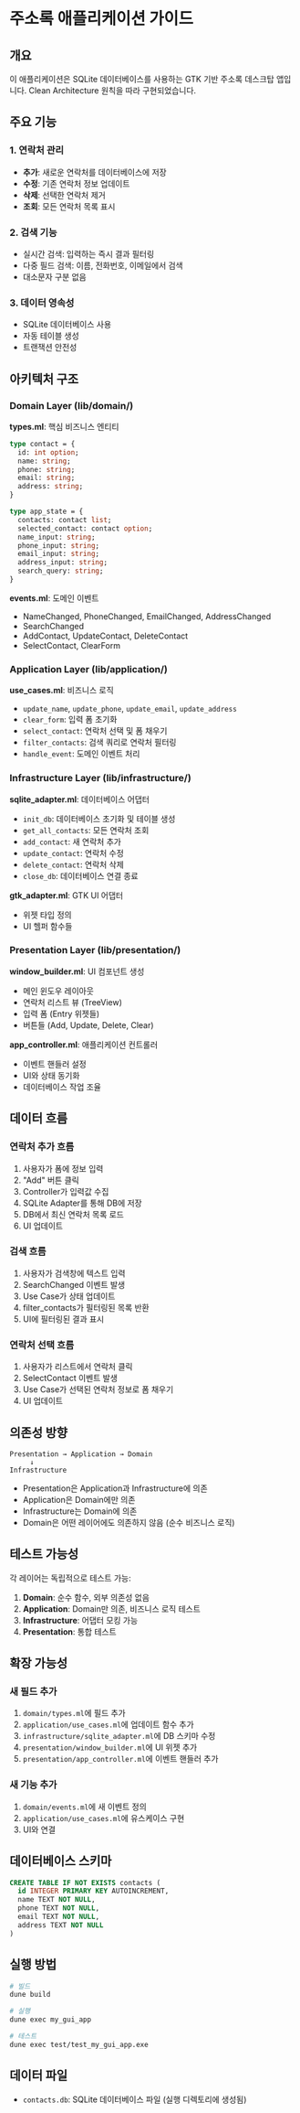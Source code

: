 # 주소록 애플리케이션 가이드

## 개요

이 애플리케이션은 SQLite 데이터베이스를 사용하는 GTK 기반 주소록 데스크탑 앱입니다. Clean Architecture 원칙을 따라 구현되었습니다.

## 주요 기능

### 1. 연락처 관리
- **추가**: 새로운 연락처를 데이터베이스에 저장
- **수정**: 기존 연락처 정보 업데이트
- **삭제**: 선택한 연락처 제거
- **조회**: 모든 연락처 목록 표시

### 2. 검색 기능
- 실시간 검색: 입력하는 즉시 결과 필터링
- 다중 필드 검색: 이름, 전화번호, 이메일에서 검색
- 대소문자 구분 없음

### 3. 데이터 영속성
- SQLite 데이터베이스 사용
- 자동 테이블 생성
- 트랜잭션 안전성

## 아키텍처 구조

### Domain Layer (lib/domain/)
**types.ml**: 핵심 비즈니스 엔티티
```ocaml
type contact = {
  id: int option;
  name: string;
  phone: string;
  email: string;
  address: string;
}

type app_state = {
  contacts: contact list;
  selected_contact: contact option;
  name_input: string;
  phone_input: string;
  email_input: string;
  address_input: string;
  search_query: string;
}
```

**events.ml**: 도메인 이벤트
- NameChanged, PhoneChanged, EmailChanged, AddressChanged
- SearchChanged
- AddContact, UpdateContact, DeleteContact
- SelectContact, ClearForm

### Application Layer (lib/application/)
**use_cases.ml**: 비즈니스 로직
- `update_name`, `update_phone`, `update_email`, `update_address`
- `clear_form`: 입력 폼 초기화
- `select_contact`: 연락처 선택 및 폼 채우기
- `filter_contacts`: 검색 쿼리로 연락처 필터링
- `handle_event`: 도메인 이벤트 처리

### Infrastructure Layer (lib/infrastructure/)
**sqlite_adapter.ml**: 데이터베이스 어댑터
- `init_db`: 데이터베이스 초기화 및 테이블 생성
- `get_all_contacts`: 모든 연락처 조회
- `add_contact`: 새 연락처 추가
- `update_contact`: 연락처 수정
- `delete_contact`: 연락처 삭제
- `close_db`: 데이터베이스 연결 종료

**gtk_adapter.ml**: GTK UI 어댑터
- 위젯 타입 정의
- UI 헬퍼 함수들

### Presentation Layer (lib/presentation/)
**window_builder.ml**: UI 컴포넌트 생성
- 메인 윈도우 레이아웃
- 연락처 리스트 뷰 (TreeView)
- 입력 폼 (Entry 위젯들)
- 버튼들 (Add, Update, Delete, Clear)

**app_controller.ml**: 애플리케이션 컨트롤러
- 이벤트 핸들러 설정
- UI와 상태 동기화
- 데이터베이스 작업 조율

## 데이터 흐름

### 연락처 추가 흐름
1. 사용자가 폼에 정보 입력
2. "Add" 버튼 클릭
3. Controller가 입력값 수집
4. SQLite Adapter를 통해 DB에 저장
5. DB에서 최신 연락처 목록 로드
6. UI 업데이트

### 검색 흐름
1. 사용자가 검색창에 텍스트 입력
2. SearchChanged 이벤트 발생
3. Use Case가 상태 업데이트
4. filter_contacts가 필터링된 목록 반환
5. UI에 필터링된 결과 표시

### 연락처 선택 흐름
1. 사용자가 리스트에서 연락처 클릭
2. SelectContact 이벤트 발생
3. Use Case가 선택된 연락처 정보로 폼 채우기
4. UI 업데이트

## 의존성 방향

```
Presentation → Application → Domain
     ↓
Infrastructure
```

- Presentation은 Application과 Infrastructure에 의존
- Application은 Domain에만 의존
- Infrastructure는 Domain에 의존
- Domain은 어떤 레이어에도 의존하지 않음 (순수 비즈니스 로직)

## 테스트 가능성

각 레이어는 독립적으로 테스트 가능:

1. **Domain**: 순수 함수, 외부 의존성 없음
2. **Application**: Domain만 의존, 비즈니스 로직 테스트
3. **Infrastructure**: 어댑터 모킹 가능
4. **Presentation**: 통합 테스트

## 확장 가능성

### 새 필드 추가
1. `domain/types.ml`에 필드 추가
2. `application/use_cases.ml`에 업데이트 함수 추가
3. `infrastructure/sqlite_adapter.ml`에 DB 스키마 수정
4. `presentation/window_builder.ml`에 UI 위젯 추가
5. `presentation/app_controller.ml`에 이벤트 핸들러 추가

### 새 기능 추가
1. `domain/events.ml`에 새 이벤트 정의
2. `application/use_cases.ml`에 유스케이스 구현
3. UI와 연결

## 데이터베이스 스키마

```sql
CREATE TABLE IF NOT EXISTS contacts (
  id INTEGER PRIMARY KEY AUTOINCREMENT,
  name TEXT NOT NULL,
  phone TEXT NOT NULL,
  email TEXT NOT NULL,
  address TEXT NOT NULL
)
```

## 실행 방법

```bash
# 빌드
dune build

# 실행
dune exec my_gui_app

# 테스트
dune exec test/test_my_gui_app.exe
```

## 데이터 파일

- `contacts.db`: SQLite 데이터베이스 파일 (실행 디렉토리에 생성됨)

